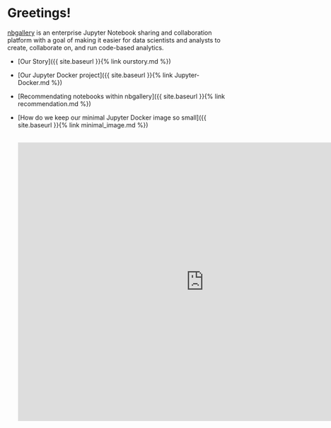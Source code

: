 # Greetings!

[nbgallery](https://github.com/nbgallery/nbgallery) is an enterprise Jupyter Notebook sharing and collaboration platform with a goal of making it easier for data scientists and analysts to create, collaborate on, and run code-based analytics.

* [Our Story]({{ site.baseurl }}{% link ourstory.md %})
* [Our Jupyter Docker project]({{ site.baseurl }}{% link Jupyter-Docker.md %})
* [Recommendating notebooks within nbgallery]({{ site.baseurl }}{% link recommendation.md %})
* [How do we keep our minimal Jupyter Docker image so small]({{ site.baseurl }}{% link minimal_image.md %})

  <br>
  <iframe width="840" height="630" src="http://www.youtube.com/embed/enu1i8oeqMk" frameborder="0" allowfullscreen></iframe>
  <br>
  <br>


